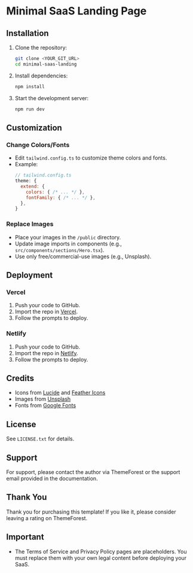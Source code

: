 # Minimal SaaS Landing Page

## Installation

1. Clone the repository:
   ```sh
   git clone <YOUR_GIT_URL>
   cd minimal-saas-landing
   ```
2. Install dependencies:
   ```sh
   npm install
   ```
3. Start the development server:
   ```sh
   npm run dev
   ```

## Customization

### Change Colors/Fonts
- Edit `tailwind.config.ts` to customize theme colors and fonts.
- Example:
  ```js
  // tailwind.config.ts
  theme: {
    extend: {
      colors: { /* ... */ },
      fontFamily: { /* ... */ },
    },
  }
  ```

### Replace Images
- Place your images in the `/public` directory.
- Update image imports in components (e.g., `src/components/sections/Hero.tsx`).
- Use only free/commercial-use images (e.g., Unsplash).

## Deployment

### Vercel
1. Push your code to GitHub.
2. Import the repo in [Vercel](https://vercel.com/).
3. Follow the prompts to deploy.

### Netlify
1. Push your code to GitHub.
2. Import the repo in [Netlify](https://netlify.com/).
3. Follow the prompts to deploy.

## Credits
- Icons from [Lucide](https://lucide.dev/) and [Feather Icons](https://feathericons.com/)
- Images from [Unsplash](https://unsplash.com/)
- Fonts from [Google Fonts](https://fonts.google.com/)

## License
See `LICENSE.txt` for details.

## Support
For support, please contact the author via ThemeForest or the support email provided in the documentation.

## Thank You
Thank you for purchasing this template! If you like it, please consider leaving a rating on ThemeForest.

## Important
- The Terms of Service and Privacy Policy pages are placeholders. You must replace them with your own legal content before deploying your SaaS.
